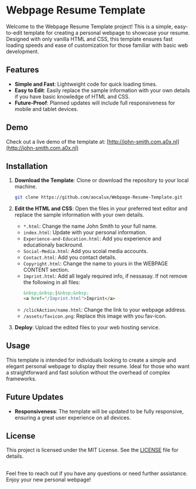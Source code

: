 # Webpage Resume Template

Welcome to the Webpage Resume Template project! This is a simple, easy-to-edit template for creating a personal webpage to showcase your resume. Designed with only vanilla HTML and CSS, this template ensures fast loading speeds and ease of customization for those familiar with basic web development.

## Features

- **Simple and Fast**: Lightweight code for quick loading times.
- **Easy to Edit**: Easily replace the sample information with your own details if you have basic knowledge of HTML and CSS.
- **Future-Proof**: Planned updates will include full responsiveness for mobile and tablet devices.

## Demo

Check out a live demo of the template at: [http://john-smith.com.a0x.nl](http://john-smith.com.a0x.nl)

## Installation

1. **Download the Template**: Clone or download the repository to your local machine.
    ```sh
    git clone https://github.com/aocalux/Webpage-Resume-Template.git
    ```

2. **Edit the HTML and CSS**: Open the files in your preferred text editor and replace the sample information with your own details.
    - `*.html`: Change the name John Smith to your full name.
    - `index.html`: Update with your personal information.
    - `Experience-and-Education.html`: Add you experience and educationaly backround.
    - `Social-Media.html`: Add you scoial media accounts.
    - `Contact.html`: Add you contact details.
    - `Copyright.html`: Change the name to yours in the WEBPAGE CONTENT section.
    - `Imprint.html`: Add all legaly required info, if nessasay. If not remove the following in all files: 
        ```html
        &nbsp;&nbsp;|&nbsp;&nbsp;
        <a href="/Imprint.html">Imprint</a>
        ```
    - `/clickAction/name.html`: Change the link to your webpage address.
    - `/assets/favicon.png`: Replace this image with you fav-icon.
    

3. **Deploy**: Upload the edited files to your web hosting service.

## Usage

This template is intended for individuals looking to create a simple and elegant personal webpage to display their resume. Ideal for those who want a straightforward and fast solution without the overhead of complex frameworks.

## Future Updates

- **Responsiveness**: The template will be updated to be fully responsive, ensuring a great user experience on all devices.

## License

This project is licensed under the MIT License. See the [LICENSE](LICENSE) file for details.

##

Feel free to reach out if you have any questions or need further assistance. Enjoy your new personal webpage!
